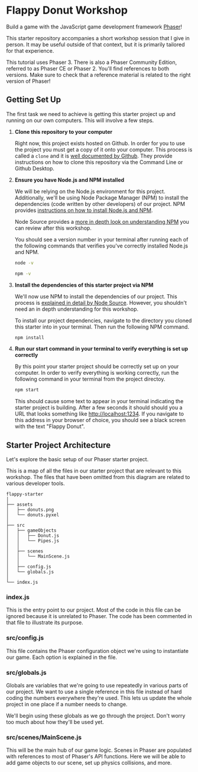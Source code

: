 # Flappy Donut Workshop

Build a game with the JavaScript game development framework [Phaser](https://phaser.io/)!

This starter repository accompanies a short workshop session that I give in person. It may be useful outside of that context, but it is primarily tailored for that experience.

This tutorial uses Phaser 3. There is also a Phaser Community Edition, referred to as Phaser CE or Phaser 2. You'll find references to both versions. Make sure to check that a reference material is related to the right version of Phaser!

## Getting Set Up

The first task we need to achieve is getting this starter project up and running on our own computers. This will involve a few steps.

1. **Clone this repository to your computer**

   Right now, this project exists hosted on Github. In order for you to use the project you must get a copy of it onto your computer. This process is called a `clone` and it is [well documented by Github](https://help.github.com/en/articles/cloning-a-repository). They provide instructions on how to clone this repository via the Command Line or Github Desktop.

2. **Ensure you have Node.js and NPM installed**

   We will be relying on the Node.js environment for this project. Additionally, we'll be using Node Package Manager (NPM) to install the dependencies (code written by other developers) of our project. NPM provides [instructions on how to install Node.js and NPM](https://www.npmjs.com/get-npm).

   Node Source provides a [more in depth look on understanding NPM](https://nodesource.com/blog/an-absolute-beginners-guide-to-using-npm/) you can review after this workshop.

   You should see a version number in your terminal after running each of the following commands that verifies you've correctly installed Node.js and NPM.

   ```bash
   node -v
   ```

   ```bash
   npm -v
   ```

3. **Install the dependencies of this starter project via NPM**

   We'll now use NPM to install the dependencies of our project. This process is [explained in detail by Node Source](https://nodesource.com/blog/an-absolute-beginners-guide-to-using-npm/#installmoduleswithnpminstall). However, you shouldn't need an in depth understanding for this workshop.

   To install our project dependencies, navigate to the directory you cloned this starter into in your terminal. Then run the following NPM command.

   ```bash
   npm install
   ```

4. **Run our start command in your terminal to verify everything is set up correctly**

   By this point your starter project should be correctly set up on your computer. In order to verify everything is working correctly, run the following command in your terminal from the project directoy.

   ```bash
   npm start
   ```

   This should cause some text to appear in your terminal indicating the starter project is building. After a few seconds it should should you a URL that looks something like [http://localhost:1234](http://localhost:1234). If you navigate to this address in your browser of choice, you should see a black screen with the text "Flappy Donut".

## Starter Project Architecture

Let's explore the basic setup of our Phaser starter project.

This is a map of all the files in our starter project that are relevant to this workshop. The files that have been omitted from this diagram are related to various developer tools.

```
flappy-starter
│
├── assets
│   ├── donuts.png
│   └── donuts.pyxel
│
├── src
│   ├── gameObjects
│   │   ├── Donut.js
│   │   └── Pipes.js
│   │
│   ├── scenes
│   │   └── MainScene.js
│   │
│   ├── config.js
│   └── globals.js
│
└── index.js
```

### index.js

This is the entry point to our project. Most of the code in this file can be ignored because it is unrelated to Phaser. The code has been commented in that file to illustrate its purpose.

### src/config.js

This file contains the Phaser configuration object we're using to instantiate our game. Each option is explained in the file.

### src/globals.js

Globals are variables that we're going to use repeatedly in various parts of our project. We want to use a single reference in this file instead of hard coding the numbers everywhere they're used. This lets us update the whole project in one place if a number needs to change.

We'll begin using these globals as we go through the project. Don't worry too much about how they'll be used yet.

### src/scenes/MainScene.js

This will be the main hub of our game logic. Scenes in Phaser are populated with references to most of Phaser's API functions. Here we will be able to add game objects to our scene, set up physics collisions, and more.
